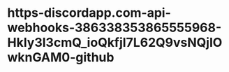 # https-discordapp.com-api-webhooks-386338353865555968-HkIy3I3cmQ_ioQkfjI7L62Q9vsNQjlOwknGAM0-github